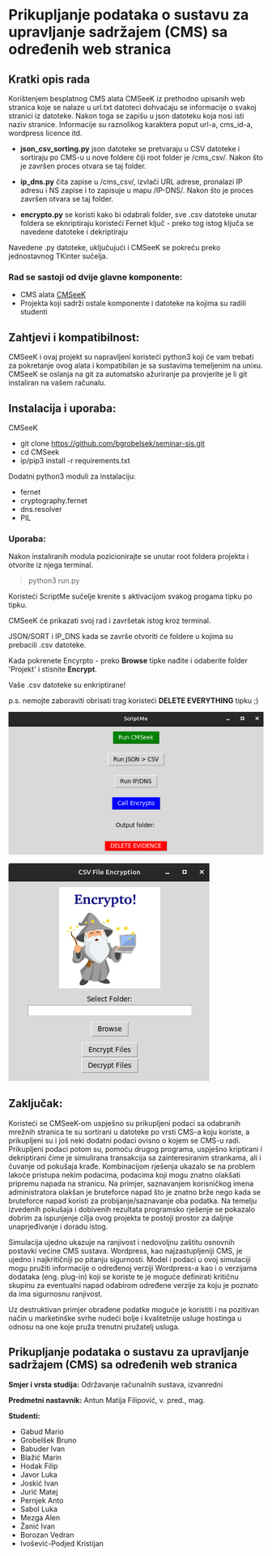 # Prikupljanje podataka o sustavu za upravljanje sadržajem (CMS) sa određenih web stranica 

## Kratki opis rada
Korištenjem besplatnog CMS alata CMSeeK iz prethodno upisanih web stranica koje se nalaze u url.txt datoteci dohvaćaju se informacije o svakoj stranici iz datoteke. Nakon toga se zapišu u json datoteku koja nosi isti naziv stranice. Informacije su raznolikog karaktera poput url-a, cms_id-a, wordpress licence itd. 

* **json_csv_sorting.py** json datoteke se pretvaraju u CSV datoteke i sortiraju po CMS-u u nove foldere čiji root folder je /cms_csv/. Nakon što je završen proces otvara se taj folder.

* **ip_dns.py** čita zapise u /cms_csv/, izvlači URL adrese, pronalazi IP adresu i NS zapise i to zapisuje u mapu /IP-DNS/. Nakon što je proces završen otvara se taj folder.

* **encrypto.py** se koristi kako bi odabrali folder, sve .csv datoteke unutar foldera se eknriptiraju koristeći Fernet ključ - preko tog istog ključa se navedene datoteke i dekriptiraju

Navedene .py datoteke, uključujući i CMSeeK se pokreću preko jednostavnog TKinter sučelja. 

### Rad se sastoji od dvije glavne komponente:
* CMS alata [CMSeeK](https://github.com/Tuhinshubhra/CMSeeK#requirements-and-compatibility)
* Projekta koji sadrži ostale komponente i datoteke na kojima su radili studenti

## Zahtjevi i kompatibilnost:
CMSeeK i ovaj projekt su napravljeni koristeći python3 koji će vam trebati za pokretanje ovog alata i kompatibilan je sa sustavima temeljenim na unixu. CMSeeK se oslanja na git za automatsko ažuriranje pa provjerite je li git instaliran na vašem računalu.

## Instalacija i uporaba:
CMSeeK
* git clone https://github.com/bgrobelsek/seminar-sis.git
* cd CMSeek
* ip/pip3 install -r requirements.txt
  
Dodatni python3 moduli za instalaciju:
* fernet 
* cryptography.fernet
* dns.resolver 
* PIL

  
### Uporaba:
Nakon instaliranih modula pozicionirajte se unutar root foldera projekta i otvorite iz njega terminal.
> python3 run.py

Koristeći ScriptMe sučelje krenite s aktivacijom svakog progama tipku po tipku.

CMSeeK će prikazati svoj rad i završetak istog kroz terminal.

JSON/SORT i IP_DNS kada se završe otvoriti će foldere u kojima su prebacili .csv datoteke.

Kada pokrenete Encyrpto - preko **Browse** tipke nađite i odaberite folder 'Projekt' i stisnite **Encrypt**. 

Vaše .csv datoteke su enkriptirane!

p.s. nemojte zaboraviti obrisati trag koristeći **DELETE EVERYTHING** tipku ;)

![TKinter](Projekt/Screenshots/scriptme.png)

![Encrypto](Projekt/Screenshots/encrypto.png)


## Zaključak:

Koristeći se CMSeeK-om uspješno su prikupljeni podaci sa odabranih mrežnih stranica te su sortirani u datoteke po vrsti CMS-a koju koriste, a prikupljeni su i još neki dodatni podaci ovisno o kojem se CMS-u radi. Prikupljeni podaci potom su, pomoću drugog programa, uspješno kriptirani i dekriptirani čime je simulirana transakcija sa zainteresiranim strankama, ali i čuvanje od pokušaja krađe. Kombinacijom rješenja ukazalo se na problem lakoće pristupa nekim podacima, podacima koji mogu znatno olakšati pripremu napada na stranicu. Na primjer, saznavanjem korisničkog imena administratora olakšan je bruteforce napad što je znatno brže nego kada se bruteforce napad koristi za probijanje/saznavanje oba podatka. Na temelju izvedenih pokušaja i dobivenih rezultata programsko rješenje se pokazalo dobrim za ispunjenje cilja ovog projekta te postoji prostor za daljnje unaprjeđivanje i doradu istog. 
 
Simulacija ujedno ukazuje na ranjivost i nedovoljnu zaštitu osnovnih postavki većine CMS sustava. Wordpress, kao najzastupljeniji CMS, je ujedno i najkritičniji po pitanju sigurnosti. Model  i podaci u ovoj simulaciji mogu pružiti informacije o određenoj verziji Wordpress-a kao i o verzijama dodataka (eng. plug-in) koji se koriste te je moguće definirati kritičnu skupinu za eventualni napad odabirom određene verzije za koju je poznato da ima sigurnosnu ranjivost. 
 
Uz destruktivan primjer obrađene podatke moguće je koristiti i na pozitivan način u marketinške svrhe nudeći bolje i kvalitetnije usluge hostinga u odnosu na one koje pruža trenutni pružatelj usluga.

## Prikupljanje podataka o sustavu za upravljanje sadržajem (CMS) sa određenih web stranica 

**Smjer i vrsta studija:** 
Održavanje računalnih sustava, izvanredni 

**Predmetni nastavnik:** 
Antun Matija Filipović, v. pred., mag.

**Studenti:** 
* Gabud Mario
* Grobelšek Bruno
* Babuder Ivan
* Blažić Marin
* Hodak Filip
* Javor Luka
* Joskić Ivan
* Jurić Matej
* Pernjek Anto
* Sabol Luka
* Mezga Alen
* Žanić Ivan
* Borozan Vedran
* Ivošević-Podjed Kristijan
   
